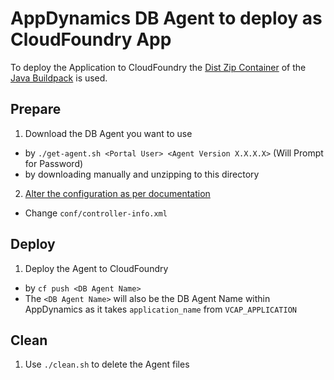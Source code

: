 # AppDynamics DB Agent to deploy as CloudFoundry App

To deploy the Application to CloudFoundry the [Dist Zip Container](https://github.com/cloudfoundry/java-buildpack/blob/master/docs/container-dist_zip.md) of the [Java Buildpack](https://github.com/cloudfoundry/java-buildpack) is used.

## Prepare
1. Download the DB Agent you want to use
  * by `./get-agent.sh <Portal User> <Agent Version X.X.X.X>` (Will Prompt for Password)
  * by downloading manually and unzipping to this directory
2. [Alter the configuration as per documentation](https://docs.appdynamics.com/display/latest/Installing+the+Database+Agent)
  * Change `conf/controller-info.xml`

## Deploy

1. Deploy the Agent to CloudFoundry
  * by `cf push <DB Agent Name>`
  * The `<DB Agent Name>` will also be the DB Agent Name within AppDynamics as it takes `application_name` from `VCAP_APPLICATION`

## Clean

1. Use `./clean.sh` to delete the Agent files
